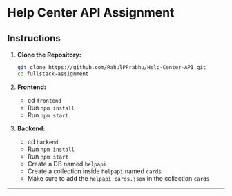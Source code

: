 # Help Center API Assignment

## Instructions

1. **Clone the Repository:**
   ```bash
   git clone https://github.com/RahulPPrabhu/Help-Center-API.git
   cd fullstack-assignment
   ```

2. **Frontend:**
   - cd `frontend`
   - Run `npm install`
   - Run `npm start`

3. **Backend:**
   - cd `backend`
   - Run `npm install`
   - Run `npm start`
   - Create a DB named `helpapi`
   - Create a collection inside `helpapi` named `cards`
   - Make sure to add the `helpapi.cards.json` in the collection `cards`

---

